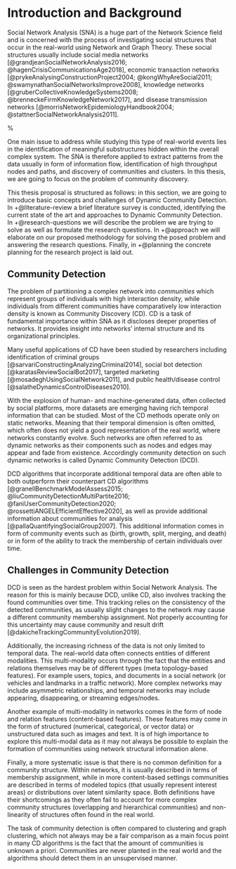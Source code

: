 # Introduction and Background

Social Network Analysis (SNA) is a huge part of the Network Science field and is concerned with the process of investigating social structures that occur in the real-world using Network and Graph Theory. These social structures usually include social media networks [@grandjeanSocialNetworkAnalysis2016; @hagenCrisisCommunicationsAge2018], economic transaction networks [@prykeAnalysingConstructionProject2004; @kongWhyAreSocial2011; @swamynathanSocialNetworksImprove2008], knowledge networks [@gruberCollectiveKnowledgeSystems2008; @brenneckeFirmKnowledgeNetwork2017], and disease transmission networks [@morrisNetworkEpidemiologyHandbook2004; @stattnerSocialNetworkAnalysis2011].

% 

One main issue to address while studying this type of real-world events lies in the identification of meaningful substructures hidden within the overall complex system. The SNA is therefore applied to extract patterns from the data usually in form of information flow, identification of high throughput nodes and paths, and discovery of communities and clusters. In this thesis, we are going to focus on the problem of community discovery.

This thesis proposal is structured as follows: in this section, we are going to introduce basic concepts and challenges of Dynamic Community Detection. In +@literature-review a brief literature survey is conducted, identifying the current state of the art and approaches to Dynamic Community Detection. In +@research-questions we will describe the problem we are trying to solve as well as formulate the research questions. In +@approach we will elaborate on our proposed methodology for solving the posed problem and answering the research questions. Finally, in +@planning the concrete planning for the research project is laid out.

## Community Detection

The problem of partitioning a complex network into *communities* which represent groups of individuals with high interaction density, while individuals from different communities have comparatively low interaction density is known as Community Discovery (CD). CD is a task of fundamental importance within SNA as it discloses deeper properties of networks. It provides insight into networks’ internal structure and its organizational principles.

Many useful applications of CD have been studied by researchers including identification of criminal groups [@sarvariConstructingAnalyzingCriminal2014], social bot detection [@karatasReviewSocialBot2017], targeted marketing [@mosadeghUsingSocialNetwork2011], and public health/disease control [@salatheDynamicsControlDiseases2010].

With the explosion of human- and machine-generated data, often collected by social platforms, more datasets are emerging having rich temporal information that can be studied. Most of the CD methods operate only on static networks. Meaning that their temporal dimension is often omitted, which often does not yield a good representation of the real world, where networks constantly evolve. Such networks are often referred to as dynamic networks as their components such as nodes and edges may appear and fade from existence. Accordingly community detection on such dynamic networks is called Dynamic Community Detection (DCD).

DCD algorithms that incorporate additional temporal data are often able to both outperform their counterpart CD algorithms [@granellBenchmarkModelAssess2015; @liuCommunityDetectionMultiPartite2016; @faniUserCommunityDetection2020; @rossettiANGELEfficientEffective2020], as well as provide additional information about communities for analysis [@pallaQuantifyingSocialGroup2007]. This additional information comes in form of community events such as (birth, growth, split, merging, and death) or in form of the ability to track the membership of certain individuals over time.

## Challenges in Community Detection

DCD is seen as the hardest problem within Social Network Analysis. The reason for this is mainly because DCD, unlike CD, also involves tracking the found communities over time. This tracking relies on the consistency of the detected communities, as usually slight changes to the network may cause a different community membership assignment. Not properly accounting for this uncertainty may cause community and result drift [@dakicheTrackingCommunityEvolution2019].

Additionally, the increasing richness of the data is not only limited to temporal data. The real-world data often connects entities of different modalities. This multi-modality occurs through the fact that the entities and relations themselves may be of different types (meta topology-based features). For example users, topics, and documents in a social network (or vehicles and landmarks in a traffic network). More complex networks may include asymmetric relationships, and temporal networks may include appearing, disappearing, or streaming edges/nodes.

Another example of multi-modality in networks comes in the form of node and relation features (content-based features). These features may come in the form of structured (numerical, categorical, or vector data) or unstructured data such as images and text. It is of high importance to explore this multi-modal data as it may not always be possible to explain the formation of communities using network structural information alone.

Finally, a more systematic issue is that there is no common definition for a community structure. Within networks, it is usually described in terms of membership assignment, while in more content-based settings communities are described in terms of modeled topics (that usually represent interest areas) or distributions over latent similarity space. Both definitions have their shortcomings as they often fail to account for more complex community structures (overlapping and hierarchical communities) and non-linearity of structures often found in the real world.

The task of community detection is often compared to clustering and graph clustering, which not always may be a fair comparison as a main focus point in many CD algorithms is the fact that the amount of communities is unknown a priori. Communities are never planted in the real world and the algorithms should detect them in an unsupervised manner.


